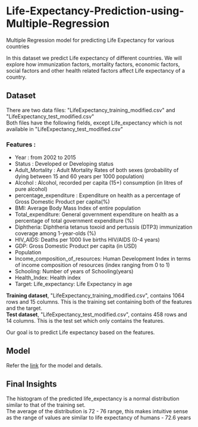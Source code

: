 # Life-Expectancy-Prediction-using-Multiple-Regression
Multiple Regression model for predicting Life Expectancy for various countries

In this dataset we predict Life expectancy of different countries. We will explore how immunization factors, mortality factors, economic factors, social factors and other health related factors affect Life expectancy of a country.  

## Dataset 
There are two data files: "LifeExpectancy_training_modified.csv" and "LifeExpectancy_test_modified.csv"  
Both files have the following fields, except Life_expectancy which is not available in "LifeExpectancy_test_modified.csv"  

### Features :

* Year : from 2002 to 2015
* Status : Developed or Developing status
* Adult_Mortality : Adult Mortality Rates of both sexes (probability of dying between 15 and 60 years per 1000 population)
* Alcohol : Alcohol, recorded per capita (15+) consumption (in litres of pure alcohol)
* percentage_expenditure : Expenditure on health as a percentage of Gross Domestic Product per capita(%)
* BMI: Average Body Mass Index of entire population
* Total_expenditure: General government expenditure on health as a percentage of total government expenditure (%)
* Diphtheria: Diphtheria tetanus toxoid and pertussis (DTP3) immunization coverage among 1-year-olds (%)
* HIV_AIDS: Deaths per 1000 live births HIV/AIDS (0-4 years)
* GDP: Gross Domestic Product per capita (in USD)
* Population
* Income_composition_of_resources: Human Development Index in terms of income composition of resources (index ranging from 0 to 1)
* Schooling: Number of years of Schooling(years)
* Health_Index: Health index
* Target: Life_expectancy: Life Expectancy in age
  
**Training dataset**, "LifeExpectancy_training_modified.csv", contains 1064 rows and 15 columns. This is the training set containing both of the features and the target.   
**Test dataset**, "LifeExpectancy_test_modified.csv", contains 458 rows and 14 columns. This is the test set which only contains the features.

Our goal is to predict Life expectancy based on the features. 

## Model

Refer the [link](https://github.com/chitransh1998/Life-Expectancy-Prediction-using-Multiple-Regression/blob/main/Life_Expectancy_Prediction.ipynb) for the model and details.

## Final Insights

The histogram of the predicted life_expectancy is a normal distribution similar to that of the training set.  
The average of the distribution is 72 - 76 range, this makes intuitive sense as the range of values are similar to life expectancy of humans - 72.6 years

